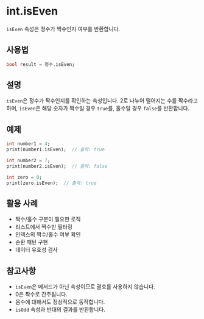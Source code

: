 # int.isEven

`isEven` 속성은 정수가 짝수인지 여부를 반환합니다.

## 사용법

```dart
bool result = 정수.isEven;
```

## 설명

`isEven`은 정수가 짝수인지를 확인하는 속성입니다. 2로 나누어 떨어지는 수를 짝수라고 하며, `isEven`은 해당 숫자가 짝수일 경우 `true`를, 홀수일 경우 `false`를 반환합니다.

## 예제

```dart
int number1 = 4;
print(number1.isEven);  // 출력: true

int number2 = 7;
print(number2.isEven);  // 출력: false

int zero = 0;
print(zero.isEven);  // 출력: true
```

## 활용 사례

- 짝수/홀수 구분이 필요한 로직
- 리스트에서 짝수만 필터링
- 인덱스의 짝수/홀수 여부 확인
- 순환 패턴 구현
- 데이터 유효성 검사

## 참고사항

- `isEven`은 메서드가 아닌 속성이므로 괄호를 사용하지 않습니다.
- 0은 짝수로 간주됩니다.
- 음수에 대해서도 정상적으로 동작합니다.
- `isOdd` 속성과 반대의 결과를 반환합니다.
